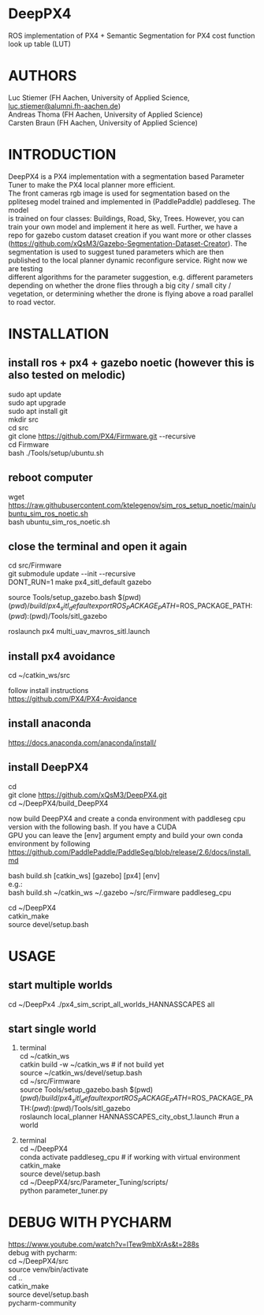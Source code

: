 # DeepPX4
ROS implementation of PX4 + Semantic Segmentation for PX4 cost function look up table (LUT)
# AUTHORS  
Luc Stiemer (FH Aachen, University of Applied Science, luc.stiemer@alumni.fh-aachen.de)  
Andreas Thoma (FH Aachen, University of Applied Science)  
Carsten Braun (FH Aachen, University of Applied Science)

# INTRODUCTION
DeepPX4 is a PX4 implementation with a segmentation based Parameter Tuner to make the PX4 local planner more efficient.  
The front cameras rgb image is used for segmentation based on the ppliteseg model trained and implemented in (PaddlePaddle) paddleseg. The model  
is trained on four classes: Buildings, Road, Sky, Trees. However, you can train your own model and implement it here as well. Further, we have a  
repo for gazebo custom dataset creation if you want more or other classes (https://github.com/xQsM3/Gazebo-Segmentation-Dataset-Creator). The  
segmentation is used to suggest tuned parameters which are then published to the local planner dynamic reconfigure service. Right now we are testing  
different algorithms for the parameter suggestion, e.g. different parameters depending on whether the drone flies through a big city / small city /  
vegetation, or determining whether the drone is flying above a road parallel to road vector. 

# INSTALLATION

## install ros + px4 + gazebo noetic (however this is also tested on melodic)  
sudo apt update  
sudo apt upgrade  
sudo apt install git  
mkdir src  
cd src  
git clone https://github.com/PX4/Firmware.git --recursive  
cd Firmware  
bash ./Tools/setup/ubuntu.sh  

## reboot computer
wget https://raw.githubusercontent.com/ktelegenov/sim_ros_setup_noetic/main/ubuntu_sim_ros_noetic.sh  
bash ubuntu_sim_ros_noetic.sh  

## close the terminal and open it again
cd src/Firmware  
git submodule update --init --recursive  
DONT_RUN=1 make px4_sitl_default gazebo  
  
source Tools/setup_gazebo.bash $(pwd) $(pwd)/build/px4_sitl_default  
export ROS_PACKAGE_PATH=$ROS_PACKAGE_PATH:$(pwd):$(pwd)/Tools/sitl_gazebo  
  
roslaunch px4 multi_uav_mavros_sitl.launch  

## install px4 avoidance
cd ~/catkin_ws/src  
  
follow  install instructions  
https://github.com/PX4/PX4-Avoidance  

## install anaconda
https://docs.anaconda.com/anaconda/install/  

## install DeepPX4
cd  
git clone https://github.com/xQsM3/DeepPX4.git  
cd ~/DeepPX4/build_DeepPX4  

now build DeepPX4 and create a conda environment with paddleseg cpu version with the following bash. If you have a CUDA  
GPU you can leave the [env] argument empty and build your own conda environment by following  
https://github.com/PaddlePaddle/PaddleSeg/blob/release/2.6/docs/install.md  
  
bash build.sh [catkin_ws] [gazebo] [px4] [env]  
e.g.:  
bash build.sh ~/catkin_ws ~/.gazebo ~/src/Firmware paddleseg_cpu  


cd ~/DeepPX4  
catkin_make  
source devel/setup.bash  

# USAGE
## start multiple worlds  
cd ~/DeepPx4 ./px4_sim_script_all_worlds_HANNASSCAPES all  


  
## start single world  
1) terminal  
cd ~/catkin_ws  
catkin build -w ~/catkin_ws # if not build yet  
source ~/catkin_ws/devel/setup.bash  
cd ~/src/Firmware  
source Tools/setup_gazebo.bash $(pwd) $(pwd)/build/px4_sitl_default  
export ROS_PACKAGE_PATH=$ROS_PACKAGE_PATH:$(pwd):$(pwd)/Tools/sitl_gazebo  
roslaunch local_planner HANNASSCAPES_city_obst_1.launch #run a world    

2) terminal  
cd ~/DeepPX4  
conda activate paddleseg_cpu # if working with virtual environment  
catkin_make  
source devel/setup.bash  
cd ~/DeepPX4/src/Parameter_Tuning/scripts/  
python parameter_tuner.py  

  
# DEBUG WITH PYCHARM  
https://www.youtube.com/watch?v=lTew9mbXrAs&t=288s  
debug with pycharm:  
cd ~/DeepPX4/src  
source venv/bin/activate  
cd ..  
catkin_make  
source devel/setup.bash  
pycharm-community  
